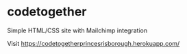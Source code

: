 # codetogether
Simple HTML/CSS site with Mailchimp integration

Visit https://codetogetherprincesrisborough.herokuapp.com/
